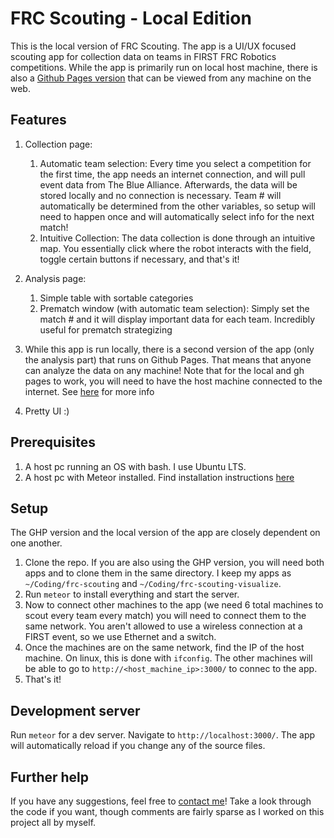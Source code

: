 # FRC Scouting - Local Edition

This is the local version of FRC Scouting.  The app is a UI/UX focused scouting app for collection data on teams in FIRST FRC Robotics competitions.  While the app is primarily run on local host machine, there is also a [Github Pages version](https://github.com/cgund98/frc-scouting-visualize/) that can be viewed from any machine on the web.

## Features

1.  Collection page: 
    1.  Automatic team selection:  Every time you select a competition for the first time, the app needs an internet connection, and will pull event data from The Blue Alliance.  Afterwards, the data will be stored locally and no connection is necessary.  Team # will automatically be determined from the other variables, so setup will need to happen once and will automatically select info for the next match!
    2.  Intuitive Collection:  The data collection is done through an intuitive map.  You essentially click where the robot interacts with the field, toggle certain buttons if necessary, and that's it!

2.  Analysis page:
    1.  Simple table with sortable categories
    2.  Prematch window (with automatic team selection):  Simply set the match # and it will display important data for each team.  Incredibly useful for prematch strategizing

3.  While this app is run locally, there is a second version of the app (only the analysis part) that runs on Github Pages.  That means that anyone can analyze the data on any machine!  Note that for the local and gh pages to work, you will need to have the host machine connected to the internet.  See [here](https://github.com/cgund98/frc-scouting-visualize/) for more info

4.  Pretty UI :)


## Prerequisites

1.  A host pc running an OS with bash.  I use Ubuntu LTS.
2.  A host pc with Meteor installed.  Find installation instructions [here](https://www.meteor.com/install)

## Setup

The GHP version and the local version of the app are closely dependent on one another.  
1.  Clone the repo. If you are also using the GHP version, you will need both apps and to clone them in the same directory.  I keep my apps as `~/Coding/frc-scouting` and `~/Coding/frc-scouting-visualize`.
3.  Run `meteor` to install everything and start the server. 
4.  Now to connect other machines to the app (we need 6 total machines to scout every team every match) you will need to connect them to the same network.  You aren't allowed to use a wireless connection at a FIRST event, so we use Ethernet and a switch.  
5.  Once the machines are on the same network, find the IP of the host machine.  On linux, this is done with `ifconfig`.  The other machines will be able to go to `http://<host_machine_ip>:3000/` to connec to the app.
6.  That's it!

## Development server

Run `meteor` for a dev server. Navigate to `http://localhost:3000/`. The app will automatically reload if you change any of the source files.

## Further help

If you have any suggestions, feel free to [contact me](mailto:gundlachcallum@gmail.com)!  Take a look through the code if you want, though comments are fairly sparse as I worked on this project all by myself.  
